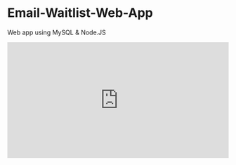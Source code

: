 # Email-Waitlist-Web-App
Web app using MySQL &amp; Node.JS


<div style='position:relative; padding-bottom:calc(43.62% + 44px)'><iframe src='https://gfycat.com/ifr/ImpoliteGroundedClownanemonefish' frameborder='0' scrolling='no' width='100%' height='100%' style='position:absolute;top:0;left:0;' allowfullscreen></iframe></div>


